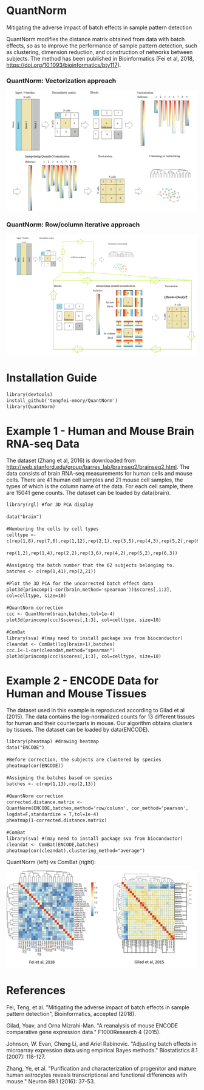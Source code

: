 # QuantNorm
Mitigating the adverse impact of batch effects in sample pattern detection

QuantNorm modifies the distance matrix obtained from data with batch effects, so as to improve the performance of sample pattern detection, such as clustering, dimension reduction, and construction of networks between subjects. The method has been published in Bioinformatics (Fei et al, 2018, https://doi.org/10.1093/bioinformatics/bty117).


### QuantNorm: Vectorization approach
![Vectorization](https://github.com/tengfei-emory/Image/blob/master/f4.png)



### QuantNorm: Row/column iterative approach
![Row/Column](https://github.com/tengfei-emory/Image/blob/master/f5_4.png)



# Installation Guide
```{r}
library(devtools)
install_github('tengfei-emory/QuantNorm')
library(QuantNorm)
```


# Example 1 - Human and Mouse Brain RNA-seq Data

The dataset (Zhang et al, 2016) is downloaded from http://web.stanford.edu/group/barres_lab/brainseq2/brainseq2.html. The data consists of brain RNA-seq measurements for human cells and mouse cells. There are 41 human cell samples and 21 mouse cell samples, the types of which is the column name of the data. For each cell sample, there are 15041 gene counts. The dataset can be loaded by data(brain).

```{r}
library(rgl) #for 3D PCA display

data("brain")

#Numbering the cells by cell types
celltype <- c(rep(1,8),rep(7,6),rep(1,12),rep(2,1),rep(3,5),rep(4,3),rep(5,2),rep(6,4),
              rep(1,2),rep(1,4),rep(2,2),rep(3,6),rep(4,2),rep(5,2),rep(6,3))

#Assigning the batch number that the 62 subjects belonging to.
batches <- c(rep(1,41),rep(2,21))

#Plot the 3D PCA for the uncorrected batch effect data
plot3d(princomp(1-cor(brain,method='spearman'))$scores[,1:3], col=celltype, size=10)

#QuantNorm correction
ccc <- QuantNorm(brain,batches,tol=1e-4)
plot3d(princomp(ccc)$scores[,1:3], col=celltype, size=10)

#ComBat
library(sva) #(may need to install package sva from bioconductor)
cleandat <- ComBat(log(brain+1),batches)
ccc.1<-1-cor(cleandat,method="spearman")
plot3d(princomp(ccc)$scores[,1:3], col=celltype, size=10)
```

# Example 2 - ENCODE Data for Human and Mouse Tissues
The dataset used in this example is reproduced according to Gilad et al (2015). The data contains the log-normalized counts for 13 different tissues for human and their counterparts in mouse. Our algorithm obtains clusters by tissues. The dataset can be loaded by data(ENCODE).

```{r}
library(pheatmap) #drawing heatmap
data("ENCODE")

#Before correction, the subjects are clustered by species
pheatmap(cor(ENCODE))

#Assigning the batches based on species
batches <- c(rep(1,13),rep(2,13))

#QuantNorm correction
corrected.distance.matrix <- QuantNorm(ENCODE,batches,method='row/column', cor_method='pearson', logdat=F,standardize = T,tol=1e-4)
pheatmap(1-corrected.distance.matrix)

#ComBat
library(sva) #(may need to install package sva from bioconductor)
cleandat <- ComBat(ENCODE,batches)
pheatmap(cor(cleandat),clustering_method="average")
```
QuantNorm (left) vs ComBat (right):

![Heatmaps](https://github.com/tengfei-emory/Image/blob/master/f7.png)



# References

Fei, Teng, et al. "Mitigating the adverse impact of batch effects in sample pattern detection", Bioinformatics, accepted (2018).

Gilad, Yoav, and Orna Mizrahi-Man. "A reanalysis of mouse ENCODE comparative gene expression data." F1000Research 4 (2015).

Johnson, W. Evan, Cheng Li, and Ariel Rabinovic. "Adjusting batch effects in microarray expression data using empirical Bayes methods." Biostatistics 8.1 (2007): 118-127.

Zhang, Ye, et al. "Purification and characterization of progenitor and mature human astrocytes reveals transcriptional and functional differences with mouse." Neuron 89.1 (2016): 37-53.


